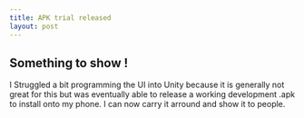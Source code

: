 ```yaml
---
title: APK trial released
layout: post
---
```

## Something to show !

I Struggled a bit programming the UI into Unity because it is generally not great for this but was eventually able to release a working development .apk to install onto my phone. I can now carry it arround and show it to people.
